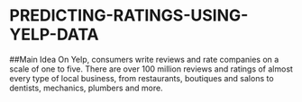 # PREDICTING-RATINGS-USING-YELP-DATA

##Main Idea
On Yelp, consumers write reviews and rate companies on a scale of one to five. There are over 100 million reviews and ratings of almost every type of local business, from restaurants, boutiques and salons to dentists, mechanics, plumbers and more.
